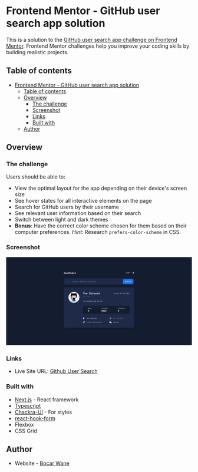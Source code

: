 # Frontend Mentor - GitHub user search app solution

This is a solution to the [GitHub user search app challenge on Frontend Mentor](https://www.frontendmentor.io/challenges/github-user-search-app-Q09YOgaH6). Frontend Mentor challenges help you improve your coding skills by building realistic projects.

## Table of contents

- [Frontend Mentor - GitHub user search app solution](#frontend-mentor---github-user-search-app-solution)
  - [Table of contents](#table-of-contents)
  - [Overview](#overview)
    - [The challenge](#the-challenge)
    - [Screenshot](#screenshot)
    - [Links](#links)
    - [Built with](#built-with)
  - [Author](#author)

## Overview

### The challenge

Users should be able to:

- View the optimal layout for the app depending on their device's screen size
- See hover states for all interactive elements on the page
- Search for GitHub users by their username
- See relevant user information based on their search
- Switch between light and dark themes
- **Bonus**: Have the correct color scheme chosen for them based on their computer preferences. _Hint_: Research `prefers-color-scheme` in CSS.

### Screenshot

![screenShot](https://raw.githubusercontent.com/bocarw121/fem-screenshots/main/github-user-search.png)

### Links

- Live Site URL: [Github User Search](https://github-user-search-one.vercel.app/)

### Built with

- [Next.js](https://nextjs.org/) - React framework
- [Typescript](https://www.typescriptlang.org/)
- [Chackra-UI](https://chakra-ui.com/) - For styles
- [react-hook-form](https://www.react-hook-form.com/)
- Flexbox
- CSS Grid



## Author

- Website - [Bocar Wane](https://www.bocarwane.com)
